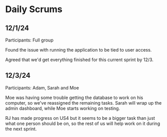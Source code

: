 # Daily Scrums

## 12/1/24

Participants: Full group

Found the issue with running the application to be tied to user access. 

Agreed that we'd get everything finished for this current sprint by 12/3.

## 12/3/24

Participants: Adam, Sarah and Moe

Moe was having some trouble getting the database to work on his computer, so we've reassigned the remaining tasks. Sarah will wrap up the admin dashboard, while Moe starts working on testing.

RJ has made progress on US4 but it seems to be a bigger task than just what one person should be on, so the rest of us will help work on it during the next sprint.